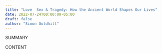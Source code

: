 ```yaml
---
title: "Love  Sex & Tragedy: How the Ancient World Shapes Our Lives"
date: 2022-07-24T00:00:00-05:00
draft: false
author: "Simon Goldhill"
---
```


SUMMARY

<!--more-->

CONTENT